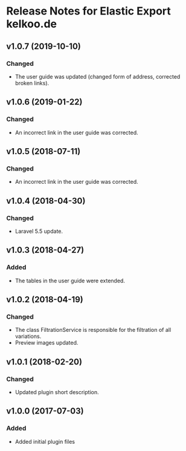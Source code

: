 # Release Notes for Elastic Export kelkoo.de

## v1.0.7 (2019-10-10)

### Changed
- The user guide was updated (changed form of address, corrected broken links).

## v1.0.6 (2019-01-22)

### Changed
- An incorrect link in the user guide was corrected.

## v1.0.5 (2018-07-11)

### Changed
- An incorrect link in the user guide was corrected.

## v1.0.4 (2018-04-30)

### Changed
- Laravel 5.5 update.

## v1.0.3 (2018-04-27)

### Added
- The tables in the user guide were extended.

## v1.0.2 (2018-04-19)

### Changed
- The class FiltrationService is responsible for the filtration of all variations.
- Preview images updated.

## v1.0.1 (2018-02-20)

### Changed
- Updated plugin short description.

## v1.0.0 (2017-07-03)
 
### Added
- Added initial plugin files